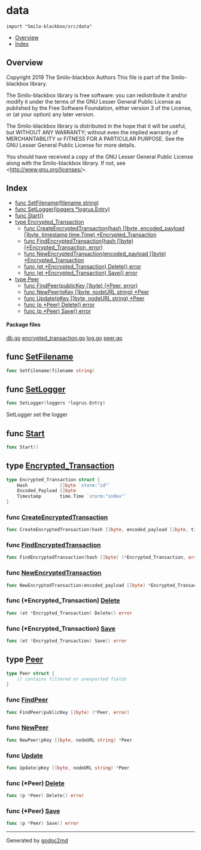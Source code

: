 

# data
`import "Smilo-blackbox/src/data"`

* [Overview](#pkg-overview)
* [Index](#pkg-index)

## <a name="pkg-overview">Overview</a>
Copyright 2019 The Smilo-blackbox Authors
This file is part of the Smilo-blackbox library.

The Smilo-blackbox library is free software: you can redistribute it and/or modify
it under the terms of the GNU Lesser General Public License as published by
the Free Software Foundation, either version 3 of the License, or
(at your option) any later version.

The Smilo-blackbox library is distributed in the hope that it will be useful,
but WITHOUT ANY WARRANTY; without even the implied warranty of
MERCHANTABILITY or FITNESS FOR A PARTICULAR PURPOSE. See the
GNU Lesser General Public License for more details.

You should have received a copy of the GNU Lesser General Public License
along with the Smilo-blackbox library. If not, see <<a href="http://www.gnu.org/licenses/">http://www.gnu.org/licenses/</a>>.




## <a name="pkg-index">Index</a>
* [func SetFilename(filename string)](#SetFilename)
* [func SetLogger(loggers *logrus.Entry)](#SetLogger)
* [func Start()](#Start)
* [type Encrypted_Transaction](#Encrypted_Transaction)
  * [func CreateEncryptedTransaction(hash []byte, encoded_payload []byte, timestamp time.Time) *Encrypted_Transaction](#CreateEncryptedTransaction)
  * [func FindEncryptedTransaction(hash []byte) (*Encrypted_Transaction, error)](#FindEncryptedTransaction)
  * [func NewEncryptedTransaction(encoded_payload []byte) *Encrypted_Transaction](#NewEncryptedTransaction)
  * [func (et *Encrypted_Transaction) Delete() error](#Encrypted_Transaction.Delete)
  * [func (et *Encrypted_Transaction) Save() error](#Encrypted_Transaction.Save)
* [type Peer](#Peer)
  * [func FindPeer(publicKey []byte) (*Peer, error)](#FindPeer)
  * [func NewPeer(pKey []byte, nodeURL string) *Peer](#NewPeer)
  * [func Update(pKey []byte, nodeURL string) *Peer](#Update)
  * [func (p *Peer) Delete() error](#Peer.Delete)
  * [func (p *Peer) Save() error](#Peer.Save)


#### <a name="pkg-files">Package files</a>
[db.go](/src/Smilo-blackbox/src/data/db.go) [encrypted_transaction.go](/src/Smilo-blackbox/src/data/encrypted_transaction.go) [log.go](/src/Smilo-blackbox/src/data/log.go) [peer.go](/src/Smilo-blackbox/src/data/peer.go) 





## <a name="SetFilename">func</a> [SetFilename](/src/target/db.go?s=905:938#L29)
``` go
func SetFilename(filename string)
```


## <a name="SetLogger">func</a> [SetLogger](/src/target/log.go?s=1033:1070#L30)
``` go
func SetLogger(loggers *logrus.Entry)
```
SetLogger set the logger



## <a name="Start">func</a> [Start](/src/target/db.go?s=963:975#L33)
``` go
func Start()
```



## <a name="Encrypted_Transaction">type</a> [Encrypted_Transaction](/src/target/encrypted_transaction.go?s=871:1012#L25)
``` go
type Encrypted_Transaction struct {
    Hash            []byte `storm:"id"`
    Encoded_Payload []byte
    Timestamp       time.Time `storm:"index"`
}
```






### <a name="CreateEncryptedTransaction">func</a> [CreateEncryptedTransaction](/src/target/encrypted_transaction.go?s=1371:1483#L45)
``` go
func CreateEncryptedTransaction(hash []byte, encoded_payload []byte, timestamp time.Time) *Encrypted_Transaction
```

### <a name="FindEncryptedTransaction">func</a> [FindEncryptedTransaction](/src/target/encrypted_transaction.go?s=1631:1705#L54)
``` go
func FindEncryptedTransaction(hash []byte) (*Encrypted_Transaction, error)
```

### <a name="NewEncryptedTransaction">func</a> [NewEncryptedTransaction](/src/target/encrypted_transaction.go?s=1014:1089#L31)
``` go
func NewEncryptedTransaction(encoded_payload []byte) *Encrypted_Transaction
```




### <a name="Encrypted_Transaction.Delete">func</a> (\*Encrypted\_Transaction) [Delete](/src/target/encrypted_transaction.go?s=1941:1988#L68)
``` go
func (et *Encrypted_Transaction) Delete() error
```



### <a name="Encrypted_Transaction.Save">func</a> (\*Encrypted\_Transaction) [Save](/src/target/encrypted_transaction.go?s=1870:1915#L64)
``` go
func (et *Encrypted_Transaction) Save() error
```



## <a name="Peer">type</a> [Peer](/src/target/peer.go?s=821:890#L18)
``` go
type Peer struct {
    // contains filtered or unexported fields
}
```






### <a name="FindPeer">func</a> [FindPeer](/src/target/peer.go?s=1173:1219#L39)
``` go
func FindPeer(publicKey []byte) (*Peer, error)
```

### <a name="NewPeer">func</a> [NewPeer](/src/target/peer.go?s=892:939#L23)
``` go
func NewPeer(pKey []byte, nodeURL string) *Peer
```

### <a name="Update">func</a> [Update](/src/target/peer.go?s=998:1044#L28)
``` go
func Update(pKey []byte, nodeURL string) *Peer
```




### <a name="Peer.Delete">func</a> (\*Peer) [Delete](/src/target/peer.go?s=1422:1451#L53)
``` go
func (p *Peer) Delete() error
```



### <a name="Peer.Save">func</a> (\*Peer) [Save](/src/target/peer.go?s=1370:1397#L49)
``` go
func (p *Peer) Save() error
```







- - -
Generated by [godoc2md](http://godoc.org/github.com/davecheney/godoc2md)

